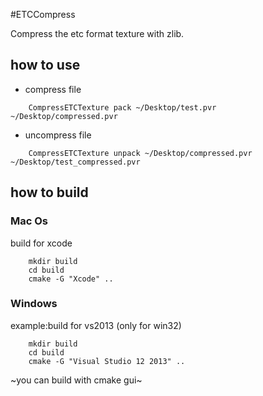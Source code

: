 #ETCCompress

Compress the etc format texture with zlib.

## how to use 


* compress file

~~~
    CompressETCTexture pack ~/Desktop/test.pvr ~/Desktop/compressed.pvr
~~~

* uncompress file

~~~
    CompressETCTexture unpack ~/Desktop/compressed.pvr ~/Desktop/test_compressed.pvr
~~~

## how to build 

### Mac Os

build for xcode

~~~
	mkdir build
	cd build
    cmake -G "Xcode" ..
~~~

### Windows

example:build for vs2013 (only for win32)

~~~
	mkdir build
	cd build
    cmake -G "Visual Studio 12 2013" ..
~~~

~you can build with cmake gui~